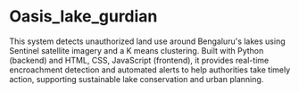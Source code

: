 # Oasis_lake_gurdian
This system detects unauthorized land use around Bengaluru's lakes using Sentinel satellite imagery and a K means clustering. Built with Python (backend) and HTML, CSS, JavaScript (frontend), it provides real-time encroachment detection and automated alerts to help authorities take timely action, supporting sustainable lake conservation and urban planning.
